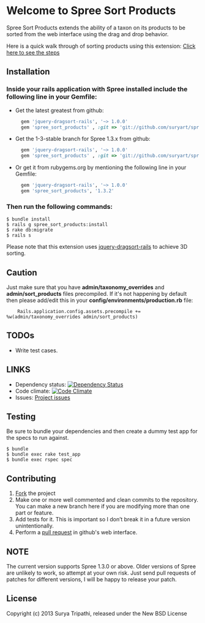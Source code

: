 # Welcome to Spree Sort Products

Spree Sort Products extends the ability of a taxon on its products to be sorted from the web interface using the drag and drop behavior.

Here is a quick walk through of sorting products using this extension: [Click here to see the steps](https://github.com/suryart/spree_sort_products/wiki/sort-products)

## Installation

### Inside your rails application with Spree installed include the following line in your Gemfile:
  * Get the latest greatest from github: 
    
      ```ruby
        gem 'jquery-dragsort-rails', '~> 1.0.0'
        gem 'spree_sort_products' , :git => 'git://github.com/suryart/spree_sort_products.git'
      ```

  * Get the 1-3-stable branch for Spree 1.3.x from github: 
    
      ```ruby
        gem 'jquery-dragsort-rails', '~> 1.0.0'
        gem 'spree_sort_products' , :git => 'git://github.com/suryart/spree_sort_products.git', :branch => '1-3-stable'
      ```

  * Or get it from rubygems.org by mentioning the following line in your Gemfile:
    
      ```ruby 
        gem 'jquery-dragsort-rails', '~> 1.0.0'
        gem 'spree_sort_products', '1.3.2'
      ```

### Then run the following commands: 

    $ bundle install
    $ rails g spree_sort_products:install 
    $ rake db:migrate
    $ rails s 
    

Please note that this extension uses [jquery-dragsort-rails](https://github.com/suryart/jquery-dragsort-rails) to achieve 3D sorting.

## Caution

Just make sure that you have **admin/taxonomy_overrides** and **admin/sort_products** files precompiled. If it's not happening by default then please add/edit this in your **config/environments/production.rb** file:

        Rails.application.config.assets.precompile += %w(admin/taxonomy_overrides admin/sort_products)

## TODOs

* Write test cases.

## LINKS

* Dependency status: [![Dependency Status](https://gemnasium.com/suryart/spree_sort_products.png)](https://gemnasium.com/suryart/spree_sort_products)
* Code climate: [![Code Climate](https://codeclimate.com/github/suryart/spree_sort_products.png)](https://codeclimate.com/github/suryart/spree_sort_products)
* Issues: [Project issues](https://github.com/suryart/spree_active_sale/issues)

## Testing

Be sure to bundle your dependencies and then create a dummy test app for the specs to run against.

    $ bundle
    $ bundle exec rake test_app
    $ bundle exec rspec spec

## Contributing

1. [Fork](https://help.github.com/articles/fork-a-repo) the project
2. Make one or more well commented and clean commits to the repository. You can make a new branch here if you are modifying more than one part or feature.
3. Add tests for it. This is important so I don’t break it in a future version unintentionally.
4. Perform a [pull request](https://help.github.com/articles/using-pull-requests) in github's web interface.

## NOTE

The current version supports Spree 1.3.0 or above. Older versions of Spree are unlikely to work, so attempt at your own risk. Just send pull requests of patches for different versions, I will be happy to release your patch.

## License
Copyright (c) 2013 Surya Tripathi, released under the New BSD License
